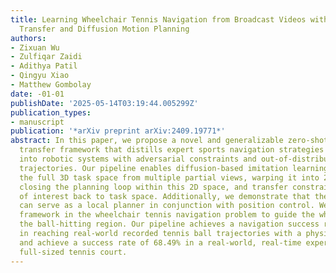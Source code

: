```yaml
---
title: Learning Wheelchair Tennis Navigation from Broadcast Videos with Domain Knowledge
  Transfer and Diffusion Motion Planning
authors:
- Zixuan Wu
- Zulfiqar Zaidi
- Adithya Patil
- Qingyu Xiao
- Matthew Gombolay
date: -01-01
publishDate: '2025-05-14T03:19:44.005299Z'
publication_types:
- manuscript
publication: '*arXiv preprint arXiv:2409.19771*'
abstract: In this paper, we propose a novel and generalizable zero-shot knowledge
  transfer framework that distills expert sports navigation strategies from web videos
  into robotic systems with adversarial constraints and out-of-distribution image
  trajectories. Our pipeline enables diffusion-based imitation learning by reconstructing
  the full 3D task space from multiple partial views, warping it into 2D image space,
  closing the planning loop within this 2D space, and transfer constrained motion
  of interest back to task space. Additionally, we demonstrate that the learned policy
  can serve as a local planner in conjunction with position control. We apply this
  framework in the wheelchair tennis navigation problem to guide the wheelchair into
  the ball-hitting region. Our pipeline achieves a navigation success rate of 97.67%
  in reaching real-world recorded tennis ball trajectories with a physical robot wheelchair,
  and achieve a success rate of 68.49% in a real-world, real-time experiment on a
  full-sized tennis court.
---
```

